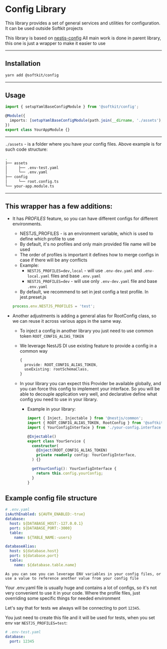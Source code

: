 # Config Library

This library provides a set of general services and utilities for configuration.
It can be used outside Softkit projects

This library is based on [nestjs-config](https://github.com/Nikaple/nest-typed-config)
All main work is done in parent library, this one is just a wrapper to make it easier to use

---

## Installation

```bash
yarn add @softkit/config
```

---

## Usage

```typescript
import { setupYamlBaseConfigModule } from '@softkit/config';

@Module({
  imports: [setupYamlBaseConfigModule(path.join(__dirname, './assets'), RootConfig)],
})
export class YourAppModule {}
```

---

`./assets` - is a folder where you have your config files. Above example is for such code structure:

```bash git(docs/readme_for_each_module↑1|✚1…1
.
├── assets
│     ├── .env-test.yaml
│     └── .env.yaml
├── config
│     └── root.config.ts
└── your-app.module.ts
```

---

## This wrapper has a few additions:

- It has _PROFILES_ feature, so you can have different configs for different environments.
  - NESTJS_PROFILES - is an environment variable, which is used to define which profile to use
  - By default, it's no profiles and only main provided file name will be used
  - The order of profiles is important it defines how to merge configs in case if there will be any conflicts
  - Example:
    - `NESTJS_PROFILES=dev,local` - will use `.env-dev.yaml` and `.env-local.yaml` files and base `.env.yaml`
    - `NESTJS_PROFILES=dev` - will use only `.env-dev.yaml` file and base `.env.yaml`
  - By default, we recommend to set in jest config a test profile. In jest.preset.js
  ```javascript
  process.env.NESTJS_PROFILES = 'test';
  ```
- Another adjustments is adding a general alias for RootConfig class, so we can reuse it across various apps in the same way.

  - To inject a config in another library you just need to use common token `ROOT_CONFIG_ALIAS_TOKEN`
  - We leverage NestJS DI use existing feature to provide a config in a common way
    ```typescript
    {
      provide: ROOT_CONFIG_ALIAS_TOKEN,
      useExisting: rootSchemaClass,
    }
    ```
  - In your library you can expect this Provider be available globally, and you can force this config to implement your interface. So you will be able to decouple application very well, and declarative define what config you need to use in your library.

    - Example in your library:

      ```typescript
      import { Inject, Injectable } from '@nestjs/common';
      import { ROOT_CONFIG_ALIAS_TOKEN, RootConfig } from '@softkit/config';
      import { YourConfigInterface } from './your-config.interface';

      @Injectable()
      export class YourService {
        constructor(
          @Inject(ROOT_CONFIG_ALIAS_TOKEN)
          private readonly config: YourConfigInterface,
        ) {}

        getYourConfig(): YourConfigInterface {
          return this.config.yourConfig;
        }
      }
      ```

## Example config file structure

```yaml
# .env.yaml
isAuthEnabled: ${AUTH_ENABLED:-true}
database:
  host: ${DATABASE_HOST:-127.0.0.1}
  port: ${DATABASE_PORT:-3000}
  table:
    name: ${TABLE_NAME:-users}

databaseAlias:
  host: ${database.host}
  port: ${database.port}
  table:
    name: ${database.table.name}
```

`As you can see you can leverage ENV variables in your config files, or use a value to reference another value from your config file`

Your .env.yaml file is usually huge and contains a lot of configs, so it's not very convenient to use it in your code.
Where the profile files, just overriding some specific things for needed environment

Let's say that for tests we always will be connecting to port `12345`.

You just need to create this file and it will be used for tests, when you set env var `NESTJS_PROFILES=test`:

```yaml
# .env-test.yaml
database:
  port: 12345
```
